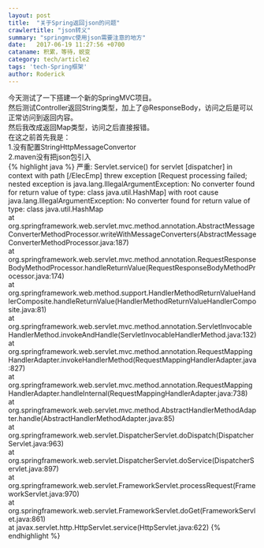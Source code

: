 ```yaml
---
layout: post
title:  "关于Spring返回json的问题"
crawlertitle: "json转义"
summary: "springmvc使用json需要注意的地方"
date:   2017-06-19 11:27:56 +0700
cataname: 积累，等待，蜕变
category: tech/article2
tags: 'tech-Spring框架'
author: Roderick
---
```

今天测试了一下搭建一个新的SpringMVC项目。  
然后测试Controller返回String类型，加上了@ResponseBody，访问之后是可以正常访问到返回内容。  
然后我改成返回Map类型，访问之后直接报错。  
在这之前首先我是：  
1.没有配置StringHttpMessageConvertor   
2.maven没有把json包引入  
{% highlight java %}
严重: Servlet.service() for servlet [dispatcher] in context with path [/ElecEmp] threw exception [Request processing failed; nested exception is java.lang.IllegalArgumentException: No converter found for return value of type: class java.util.HashMap] with root cause  
java.lang.IllegalArgumentException: No converter found for return value of type: class java.util.HashMap  
      at org.springframework.web.servlet.mvc.method.annotation.AbstractMessageConverterMethodProcessor.writeWithMessageConverters(AbstractMessageConverterMethodProcessor.java:187)  
      at org.springframework.web.servlet.mvc.method.annotation.RequestResponseBodyMethodProcessor.handleReturnValue(RequestResponseBodyMethodProcessor.java:174)  
      at org.springframework.web.method.support.HandlerMethodReturnValueHandlerComposite.handleReturnValue(HandlerMethodReturnValueHandlerComposite.java:81)  
      at org.springframework.web.servlet.mvc.method.annotation.ServletInvocableHandlerMethod.invokeAndHandle(ServletInvocableHandlerMethod.java:132)  
      at org.springframework.web.servlet.mvc.method.annotation.RequestMappingHandlerAdapter.invokeHandlerMethod(RequestMappingHandlerAdapter.java:827)  
      at org.springframework.web.servlet.mvc.method.annotation.RequestMappingHandlerAdapter.handleInternal(RequestMappingHandlerAdapter.java:738)  
      at org.springframework.web.servlet.mvc.method.AbstractHandlerMethodAdapter.handle(AbstractHandlerMethodAdapter.java:85)  
      at org.springframework.web.servlet.DispatcherServlet.doDispatch(DispatcherServlet.java:963)  
      at org.springframework.web.servlet.DispatcherServlet.doService(DispatcherServlet.java:897)  
      at org.springframework.web.servlet.FrameworkServlet.processRequest(FrameworkServlet.java:970)  
      at org.springframework.web.servlet.FrameworkServlet.doGet(FrameworkServlet.java:861)  
      at javax.servlet.http.HttpServlet.service(HttpServlet.java:622) 
{% endhighlight %}
